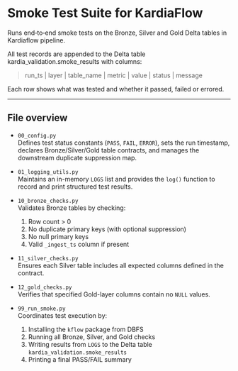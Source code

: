 # Smoke Test Suite for KardiaFlow

Runs end‑to‑end smoke tests on the Bronze, Silver and Gold Delta tables in Kardiaflow pipeline.

All test records are appended to the Delta table kardia_validation.smoke_results with columns:

> run_ts | layer | table_name | metric | value | status | message

Each row shows what was tested and whether it passed, failed or errored.

---

## File overview

- `00_config.py`  
  Defines test status constants (`PASS`, `FAIL`, `ERROR`), sets the run timestamp, declares Bronze/Silver/Gold table contracts, and manages the downstream duplicate suppression map.


- `01_logging_utils.py`  
  Maintains an in-memory `LOGS` list and provides the `log()` function to record and print structured test results.


- `10_bronze_checks.py`  
  Validates Bronze tables by checking:  
  1. Row count > 0  
  2. No duplicate primary keys (with optional suppression)  
  3. No null primary keys  
  4. Valid `_ingest_ts` column if present


- `11_silver_checks.py`  
  Ensures each Silver table includes all expected columns defined in the contract.


- `12_gold_checks.py`  
  Verifies that specified Gold-layer columns contain no `NULL` values.


- `99_run_smoke.py`  
  Coordinates test execution by:  
  1. Installing the `kflow` package from DBFS  
  2. Running all Bronze, Silver, and Gold checks  
  3. Writing results from `LOGS` to the Delta table `kardia_validation.smoke_results`  
  4. Printing a final PASS/FAIL summary

